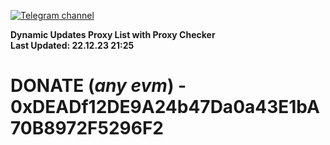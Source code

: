 [![Telegram channel](https://img.shields.io/endpoint?url=https://runkit.io/damiankrawczyk/telegram-badge/branches/master?url=https://t.me/n4z4v0d)](https://t.me/n4z4v0d) 

**Dynamic Updates Proxy List with Proxy Checker**  
**Last Updated: 22.12.23 21:25**

# DONATE (_any evm_) - 0xDEADf12DE9A24b47Da0a43E1bA70B8972F5296F2
